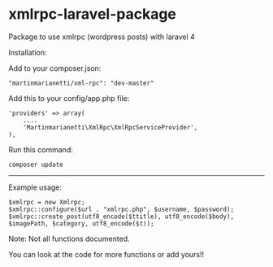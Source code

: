 xmlrpc-laravel-package
======================

Package to use xmlrpc (wordpress posts) with laravel 4




Installation:

Add to your composer.json:

    "martinmarianetti/xml-rpc": "dev-master"

Add this to your config/app.php file:

    'providers' => array(
        ....
        'Martinmarianetti\XmlRpc\XmlRpcServiceProvider',
    ),
    
Run this command:

    composer update
    
------------------------------

Example usage:

    $xmlrpc = new Xmlrpc;
    $xmlrpc::configure($url . "xmlrpc.php", $username, $password);
    $xmlrpc::create_post(utf8_encode($ttitle), utf8_encode($body), $imagePath, $category, utf8_encode($t));
             
Note: Not all functions documented.

You can look at the code for more functions or add yours!!
